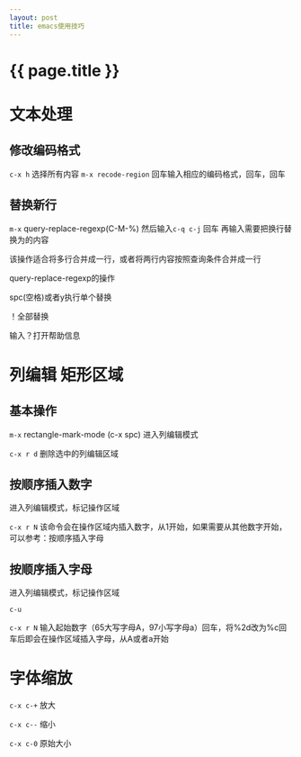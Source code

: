 ```yaml
---
layout: post
title: emacs使用技巧
---
```

{{ page.title }}
=============

# 文本处理

## 修改编码格式

`c-x h` 选择所有内容
`m-x recode-region` 回车输入相应的编码格式，回车，回车

## 替换新行

`m-x` query-replace-regexp(C-M-%) 然后输入`c-q c-j` 回车 再输入需要把换行替换为的内容

该操作适合将多行合并成一行，或者将两行内容按照查询条件合并成一行

query-replace-regexp的操作

spc(空格)或者y执行单个替换

！全部替换

输入？打开帮助信息


# 列编辑 矩形区域

## 基本操作

`m-x` rectangle-mark-mode (c-x spc) 进入列编辑模式

`c-x r d` 删除选中的列编辑区域

## 按顺序插入数字

进入列编辑模式，标记操作区域

`c-x r N` 该命令会在操作区域内插入数字，从1开始，如果需要从其他数字开始，可以参考：按顺序插入字母

## 按顺序插入字母

进入列编辑模式，标记操作区域

`c-u`

`c-x r N` 输入起始数字（65大写字母A，97小写字母a）回车，将%2d改为%c回车后即会在操作区域插入字母，从A或者a开始


# 字体缩放

`c-x c-+` 放大

`c-x c--` 缩小

`c-x c-0` 原始大小

